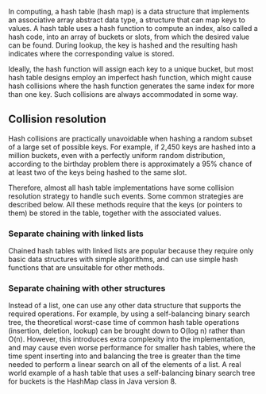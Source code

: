 In computing, a hash table (hash map) is a data structure that implements an associative array abstract data type, a structure that can map keys to values. A hash table uses a hash function to compute an index, also called a hash code, into an array of buckets or slots, from which the desired value can be found. During lookup, the key is hashed and the resulting hash indicates where the corresponding value is stored.

Ideally, the hash function will assign each key to a unique bucket, but most hash table designs employ an imperfect hash function, which might cause hash collisions where the hash function generates the same index for more than one key. Such collisions are always accommodated in some way.

## Collision resolution

Hash collisions are practically unavoidable when hashing a random subset of a large set of possible keys. For example, if 2,450 keys are hashed into a million buckets, even with a perfectly uniform random distribution, according to the birthday problem there is approximately a 95% chance of at least two of the keys being hashed to the same slot.

Therefore, almost all hash table implementations have some collision resolution strategy to handle such events. Some common strategies are described below. All these methods require that the keys (or pointers to them) be stored in the table, together with the associated values.


### Separate chaining with linked lists

Chained hash tables with linked lists are popular because they require only basic data structures with simple algorithms, and can use simple hash functions that are unsuitable for other methods.

### Separate chaining with other structures

Instead of a list, one can use any other data structure that supports the required operations. For example, by using a self-balancing binary search tree, the theoretical worst-case time of common hash table operations (insertion, deletion, lookup) can be brought down to O(log n) rather than O(n). However, this introduces extra complexity into the implementation, and may cause even worse performance for smaller hash tables, where the time spent inserting into and balancing the tree is greater than the time needed to perform a linear search on all of the elements of a list. A real world example of a hash table that uses a self-balancing binary search tree for buckets is the HashMap class in Java version 8.